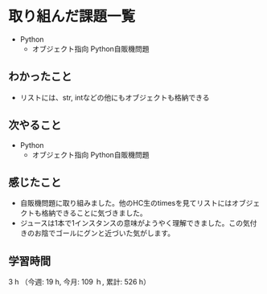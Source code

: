 # 取り組んだ課題一覧
- Python
    - オブジェクト指向 Python自販機問題 
## わかったこと
- リストには、str, intなどの他にもオブジェクトも格納できる
## 次やること
- Python
    - オブジェクト指向 Python自販機問題    
## 感じたこと
- 自販機問題に取り組みました。他のHC生のtimesを見てリストにはオブジェクトも格納できることに気づきました。
- ジュースは1本で1インスタンスの意味がようやく理解できました。この気付きのお陰でゴールにグンと近づいた気がします。    
## 学習時間
3 h （今週: 19 h, 今月: 109 ｈ, 累計: 526 h）